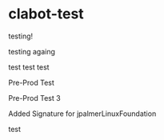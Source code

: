 # clabot-test


testing!

testing againg

test test test


Pre-Prod Test

Pre-Prod Test 3


Added Signature for jpalmerLinuxFoundation



test
